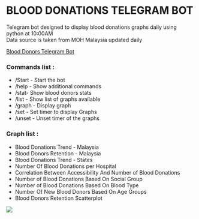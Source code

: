 <!DOCTYPE html>
<html>  
<body>
<h1>BLOOD DONATIONS TELEGRAM BOT</h1>    
<p>Telegram bot designed to display blood donations graphs daily using python at 10:00AM </br>Data source is taken from MOH Malaysia updated daily</p>
<a href="https://web.telegram.org/#/im?p=@BdonorBot">Blood Donors Telegram Bot</a>
<div>  
<h3>Commands list :</h3>
<ul>
    <li>/Start - Start the bot </li>
    <li>/help - Show additional commands </li>
    <li>/stat- Show blood donors stats </li>
    <li>/list - Show list of graphs available</li>
    <li>/graph <number> - Display graph</li>
    <li>/set - Set timer to display Graphs</li>
    <li>/unset - Unset timer of the graphs</li>
</ul>
</div>    
<div>    
<h3>Graph list :</h3>
<ul>
    <li>Blood Donations Trend - Malaysia</li>
    <li>Blood Donors Retention - Malaysia</li>
    <li>Blood Donations Trend - States</li>
    <li>Number Of Blood Donations per Hospital</li>
    <li>Correlation Between Accessibility And Number of Blood Donations</li>
    <li>Number of Blood Donations Based On Social Group</li>
    <li>Number of Blood Donations Based On Blood Type</li>
    <li>Number Of New Blood Donors Based On Age Groups</li>
    <li>Blood Donors Retention Scatterplot</li>
</ul>
</div>
<img src="https://www.shutterstock.com/image-vector/blood-bag-donated-cute-cartoon-600nw-2293990295.jpg"/>
</body>
</html>

 
 

